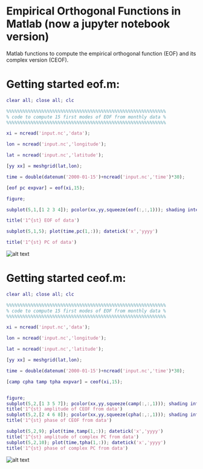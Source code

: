 # Empirical Orthogonal Functions in Matlab (now a jupyter notebook version)

Matlab functions to compute the empirical orthogonal function (EOF) and its complex version (CEOF).

# Getting started eof.m:

```MATLAB
clear all; close all; clc

%%%%%%%%%%%%%%%%%%%%%%%%%%%%%%%%%%%%%%%%%%%%%%%%%%%%%%%%%%%
% code to compute 15 first modes of EOF from monthly data %
%%%%%%%%%%%%%%%%%%%%%%%%%%%%%%%%%%%%%%%%%%%%%%%%%%%%%%%%%%%

xi = ncread('input.nc','data');

lon = ncread('input.nc','longitude');

lat = ncread('input.nc','latitude');

[yy xx] = meshgrid(lat,lon);

time = double(datenum('2000-01-15')+ncread('input.nc','time')*30);

[eof pc expvar] = eof(xi,15);

figure;

subplot(5,1,[1 2 3 4]); pcolor(xx,yy,squeeze(eof(:,:,1))); shading interp; colormap jet; caxis([-1 1]*0.5);

title('1^{st} EOF of data')

subplot(5,1,5); plot(time,pc(1,:)); datetick('x','yyyy')

title('1^{st} PC of data')

```
![alt text](https://github.com/fecampos/empirical_orthogonal_functions/blob/main/eof_example.png)

# Getting started ceof.m:

```MATLAB
clear all; close all; clc

%%%%%%%%%%%%%%%%%%%%%%%%%%%%%%%%%%%%%%%%%%%%%%%%%%%%%%%%%%%
% code to compute 15 first modes of EOF from monthly data %
%%%%%%%%%%%%%%%%%%%%%%%%%%%%%%%%%%%%%%%%%%%%%%%%%%%%%%%%%%%

xi = ncread('input.nc','data');

lon = ncread('input.nc','longitude');

lat = ncread('input.nc','latitude');

[yy xx] = meshgrid(lat,lon);

time = double(datenum('2000-01-15')+ncread('input.nc','time')*30);

[camp cpha tamp tpha expvar] = ceof(xi,15);


figure;
subplot(5,2,[1 3 5 7]); pcolor(xx,yy,squeeze(camp(:,:,1))); shading interp; colormap jet; caxis([-1 1]*0.5); colorbar
title('1^{st} amplitude of CEOF from data')
subplot(5,2,[2 4 6 8]); pcolor(xx,yy,squeeze(cpha(:,:,1))); shading interp; colormap jet; caxis([-1 1]*pi); colorbar
title('1^{st} phase of CEOF from data')

subplot(5,2,9); plot(time,tamp(1,:)); datetick('x','yyyy')
title('1^{st} amplitude of complex PC from data')
subplot(5,2,10); plot(time,tpha(1,:)); datetick('x','yyyy')
title('1^{st} phase of complex PC from data')

```
![alt text](https://github.com/fecampos/empirical_orthogonal_functions/blob/main/ceof_example.png)

